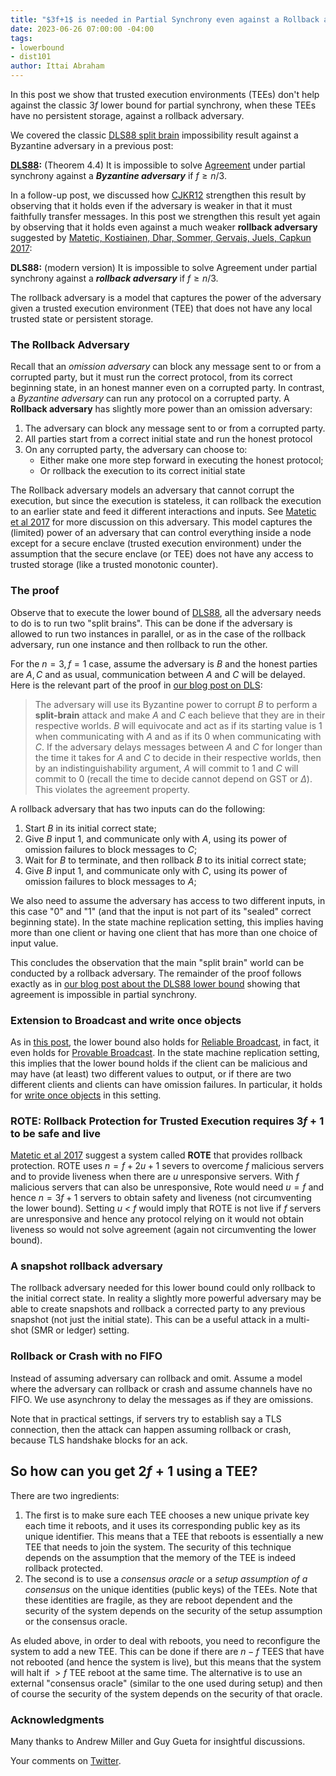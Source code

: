 ```yaml
---
title: "$3f+1$ is needed in Partial Synchrony even against a Rollback adversary"
date: 2023-06-26 07:00:00 -04:00
tags:
- lowerbound
- dist101
author: Ittai Abraham
---
```


In this post we show that trusted execution environments (TEEs) don't help against the classic $3f$ lower bound for partial synchrony, when these TEEs have no persistent storage, against a rollback adversary.

We covered the classic [DLS88 split brain](https://decentralizedthoughts.github.io/2019-06-25-on-the-impossibility-of-byzantine-agreement-for-n-equals-3f-in-partial-synchrony/) impossibility result against a Byzantine adversary in a previous post:

**[DLS88](https://groups.csail.mit.edu/tds/papers/Lynch/jacm88.pdf):** (Theorem 4.4) It is impossible to solve [Agreement](https://ittaiab.github.io/2019-06-27-defining-consensus/) under partial synchrony against a ***Byzantine adversary*** if $f \geq n/3$.

In a follow-up post, we discussed how [CJKR12](https://decentralizedthoughts.github.io/2021-06-14-neither-non-equivocation-nor-transferability-alone-is-enough-for-tolerating-minority-corruptions-in-asynchrony/) strengthen this result by observing that it holds even if the adversary is weaker in that it must faithfully transfer messages. 
In this post we strengthen this result yet again by observing that it holds even against a much weaker **rollback adversary** suggested by [Matetic, Kostiainen, Dhar, Sommer, Gervais, Juels, Capkun 2017](https://www.usenix.org/system/files/conference/usenixsecurity17/sec17-matetic.pdf):

**DLS88:** (modern version) It is impossible to solve Agreement under partial synchrony against a ***rollback adversary*** if $f \geq n/3$.

The rollback adversary is a model that captures the power of the adversary given a  trusted execution environment (TEE) that does not have any local trusted state or persistent storage.

### The Rollback Adversary

Recall that an *omission adversary* can block any message sent to or from a corrupted party, but it must run the correct protocol, from its correct beginning state, in an honest manner even on a corrupted party. In contrast, a *Byzantine adversary* can run any protocol on a corrupted party. 
A **Rollback adversary** has slightly more power than an omission adversary:

1. The adversary can block any message sent to or from a corrupted party.
2. All parties start from a correct initial state and run the honest protocol 
3. On any corrupted party, the adversary can choose to:
   * Either make one more step forward in executing the honest protocol;
   * Or rollback the execution to its correct initial state

The Rollback adversary models an adversary that cannot corrupt the execution, but since the execution is stateless, it can rollback the execution to an earlier state and feed it different interactions and inputs. See [Matetic et al 2017](https://www.usenix.org/system/files/conference/usenixsecurity17/sec17-matetic.pdf) for more discussion on this adversary. This model captures the (limited) power of an adversary that can control everything inside a node except for a secure enclave (trusted execution environment) under the assumption that the secure enclave (or TEE) does not have any access to trusted storage (like a trusted monotonic counter). 


### The proof

Observe that to execute the lower bound of [DLS88](https://decentralizedthoughts.github.io/2019-06-25-on-the-impossibility-of-byzantine-agreement-for-n-equals-3f-in-partial-synchrony/), all the adversary needs to do is to run two "split brains". This can be done if the adversary is allowed to run two instances in parallel, or as in the case of the rollback adversary, run one instance and then rollback to run the other.

For the $n=3, f=1$ case, assume the adversary is $B$ and the honest parties are $A,C$ and as usual, communication between $A$ and $C$ will be delayed. Here is the relevant part of the proof in [our blog post on DLS](https://decentralizedthoughts.github.io/2019-06-25-on-the-impossibility-of-byzantine-agreement-for-n-equals-3f-in-partial-synchrony/):

> The adversary will use its Byzantine power to corrupt $B$ to perform a **split-brain** attack and make $A$ and $C$ each believe that they are in their respective worlds. $B$ will equivocate and act as if its starting value is 1 when communicating with $A$ and as if its 0 when communicating with $C$. If the adversary delays messages between $A$ and $C$ for longer than the time it takes for $A$ and $C$ to decide in their respective worlds, then by an indistinguishability argument, $A$ will commit to 1 and $C$ will commit to 0 (recall the time to decide cannot depend on GST or $\Delta$). This violates the agreement property.

A rollback adversary that has two inputs can do the following:

1. Start $B$ in its initial correct state; 
2. Give $B$ input 1, and communicate only with $A$, using its power of omission failures to block messages to $C$;
3. Wait for $B$ to terminate, and then rollback $B$ to its initial correct state;
4. Give $B$ input 1, and communicate only with $C$, using its power of omission failures to block messages to $A$;

We also need to assume the adversary has access to two different inputs, in this case "0" and "1" (and that the input is not part of its "sealed" correct beginning state). In the state machine replication setting, this implies having more than one client or having one client that has more than one choice of input value.

This concludes the observation that the main "split brain" world can be conducted by a rollback adversary. The remainder of the proof follows exactly as in [our blog post about the DLS88 lower bound](https://decentralizedthoughts.github.io/2019-06-25-on-the-impossibility-of-byzantine-agreement-for-n-equals-3f-in-partial-synchrony/) showing that agreement is impossible in partial synchrony.

### Extension to Broadcast and write once objects

As in [this post](https://decentralizedthoughts.github.io/2021-06-14-neither-non-equivocation-nor-transferability-alone-is-enough-for-tolerating-minority-corruptions-in-asynchrony/), the lower bound also holds for [Reliable Broadcast](https://decentralizedthoughts.github.io/2020-09-19-living-with-asynchrony-brachas-reliable-broadcast/), in fact, it even holds for [Provable Broadcast](https://decentralizedthoughts.github.io/2022-09-10-provable-broadcast/). In the state machine replication setting, this implies that the lower bound holds if the client can be malicious and may have (at least) two different values to output, or if there are two different clients and clients can have omission failures. In particular, it holds for [write once objects](https://decentralizedthoughts.github.io/2022-12-27-set-replication/) in this setting.

### ROTE: Rollback Protection for Trusted Execution requires $3f+1$ to be safe and live

[Matetic et al 2017](https://www.usenix.org/system/files/conference/usenixsecurity17/sec17-matetic.pdf) suggest a system called **ROTE** that provides rollback protection. ROTE uses $n=f+2u+1$ severs to overcome $f$ malicious servers and to provide liveness when there are $u$ unresponsive servers. With $f$ malicious servers that can also be unresponsive, Rote would need $u=f$ and hence $n=3f+1$ servers to obtain safety and liveness (not circumventing the lower bound). Setting $u$ < $f$ would imply that ROTE is not live if $f$ servers are unresponsive and hence any protocol relying on it would not obtain liveness so would not solve agreement (again not circumventing the lower bound).


### A snapshot rollback adversary

The rollback adversary needed for this lower bound could only rollback to the initial correct state. In reality a slightly more powerful adversary may be able to create snapshots and rollback a corrected party to any previous snapshot (not just the initial state). This can be a useful attack in a multi-shot (SMR or ledger) setting.


### Rollback or Crash with no FIFO

Instead of assuming adversary can rollback and omit. Assume a model where the adversary can rollback or crash and assume channels have no FIFO. We use asynchrony to delay the messages as if they are omissions.

Note that in practical settings, if servers try to establish say a TLS connection, then the attack can happen assuming rollback or crash, because TLS handshake blocks for an ack.


## So how can you get $2f+1$ using a TEE?

There are two ingredients:

1.  The first is to make sure each TEE chooses a new unique private key each time it reboots, and it uses its corresponding public key as its unique identifier. This means that a TEE that reboots is essentially a new TEE that needs to join the system. The security of this technique depends on the assumption that the memory of the TEE is indeed rollback protected.
2.  The second is to use a *consensus oracle* or a *setup assumption of a consensus* on the unique identities (public keys) of the TEEs. Note that these identities are fragile, as they are reboot dependent and the security of the system depends on the security of the setup assumption or the consensus oracle.
  
As eluded above, in order to deal with reboots, you need to reconfigure the system to add a new TEE. This can be done if there are $n-f$ TEES that have not rebooted (and hence the system is live), but this means that the system will halt if $>f$ TEE reboot at the same time. The alternative is to use an external "consensus oracle" (similar to the one used during setup) and then of course the security of the system depends on the security of that oracle.


### Acknowledgments

Many thanks to Andrew Miller and Guy Gueta for insightful discussions.

Your comments on [Twitter](https://twitter.com/ittaia/status/1673476144996261889?s=20).
